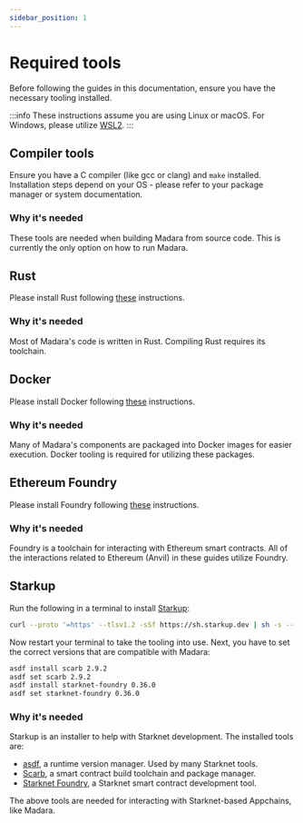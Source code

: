 ```yaml
---
sidebar_position: 1
---
```


# Required tools

Before following the guides in this documentation, ensure you have the necessary tooling installed.

:::info
These instructions assume you are using Linux or macOS. For Windows, please utilize [WSL2](https://learn.microsoft.com/en-us/windows/wsl/).
:::

## Compiler tools

Ensure you have a C compiler (like gcc or clang) and `make` installed. Installation steps depend on your OS - please refer to your package manager or system documentation.

### Why it's needed

These tools are needed when building Madara from source code. This is currently the only option on how to run Madara.

## Rust

Please install Rust following [these](https://www.rust-lang.org/tools/install) instructions.

### Why it's needed

Most of Madara's code is written in Rust. Compiling Rust requires its toolchain.

## Docker

Please install Docker following [these](https://docs.docker.com/engine/install/) instructions.

### Why it's needed

Many of Madara's components are packaged into Docker images for easier execution. Docker tooling is required for utilizing these packages.

## Ethereum Foundry

Please install Foundry following [these](https://book.getfoundry.sh/getting-started/installation) instructions.

### Why it's needed

Foundry is a toolchain for interacting with Ethereum smart contracts. All of the interactions related to Ethereum (Anvil) in these guides utilize Foundry.

## Starkup

Run the following in a terminal to install [Starkup](https://github.com/software-mansion/starkup):
```bash
curl --proto '=https' --tlsv1.2 -sSf https://sh.starkup.dev | sh -s -- --yes
```

Now restart your terminal to take the tooling into use. Next, you have to set the correct versions that are compatible with Madara:
```bash
asdf install scarb 2.9.2
asdf set scarb 2.9.2
asdf install starknet-foundry 0.36.0
asdf set starknet-foundry 0.36.0
```
### Why it's needed

Starkup is an installer to help with Starknet development. The installed tools are:
- [asdf](https://asdf-vm.com/), a runtime version manager. Used by many Starknet tools.
- [Scarb](https://docs.swmansion.com/scarb/), a smart contract build toolchain and package manager.
- [Starknet Foundry](https://foundry-rs.github.io/starknet-foundry/index.html), a Starknet smart contract development tool.

The above tools are needed for interacting with Starknet-based Appchains, like Madara.